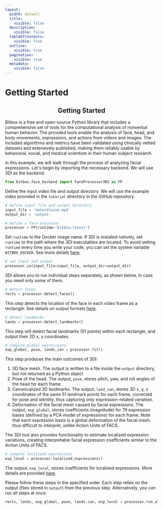 ```yaml
---
layout:
  width: default
  title:
    visible: false
  description:
    visible: false
  tableOfContents:
    visible: true
  outline:
    visible: true
  pagination:
    visible: true
  metadata:
    visible: false
---
```


# Getting Started

<h2 align="center"><strong>Getting Started</strong></h2>

Bitbox is a free and open-source Python library that includes a comprehensive set of tools for the computational analysis of nonverbal human behavior. The provided tools enable the analysis of face, head, and body movements, expressions, and actions from videos and images. The included algorithms and metrics have been validated using clinically vetted datasets and extensively published, making them reliably usable by behavioral, social, and medical scientists in their human subject research.

In this example, we will walk through the process of analyzing facial expressions. Let's begin by importing the necessary backend. We will use 3DI as the backend.

```python
from bitbox.face_backend import FaceProcessor3DI as FP
```

Define the input video file and output directory. We will use the example video provided in the `tutorial` directory in the GitHub repository.

```python
# define input file and output directory
input_file = 'data/elaine.mp4'
output_dir = 'output'
```

```python
# define a face processor
processor = FP(runtime='bitbox:latest')
```

Set `runtime` to the Docker image name. If 3DI is installed natively, set `runtime` to the path where the 3DI executables are located. To avoid setting `runtime` every time you write your code, you can set the system variable `BITBOX_DOCKER`. See more details [here](../running-bitbox/standalone-mode.md).

```python
# set input and output
processor.io(input_file=input_file, output_dir=output_dir)
```

3DI allows you to run individual steps separately, as shown below, in case you need only some of them.

```python
# detect faces
rects = processor.detect_faces()
```

This step detects the location of the face in each video frame as a rectangle. See details on output formats [here](output-formats.md).

```python
# detect landmarks
lands = processor.detect_landmarks()
```

This step will detect facial landmarks (51 points) within each rectangle, and output their 2D x, y coordinates.

```python
# compute global expressions
exp_global, pose, lands_can = processor.fit()
```

This step produces the main outcomes of 3DI:&#x20;

1. 3D face mesh. The output is written to a file inside the `output` directory, but not returned as a Python object
2. Pose of the head. The output, `pose`, stores pitch, yaw, and roll angles of the head for each frame.
3. Canonicalized 3D landmarks. The output, `land_can`, stores 3D x, y, z coordinates of the same 51 landmark points for each frame, corrected for pose and identity, thus capturing only expression-related variation.
4. Deformation of the facial mesh caused by facial expressions. The output, `exp_global`, stores coefficients (magnitude) for 79 expression bases (defined by a PCA model of expressions) for each frame. Note that each expression basis is a global deformation of the facial mesh, thus difficult to interpret, unlike Action Units of FACS.

The 3DI tool also provides functionality to estimate localized expression variations, creating interpretable facial expression coefficients similar to the Action Units of FACS.&#x20;

```python
# compute localized expressions
exp_local = processor.localized_expressions()
```

The output, `exp_local`, stores coefficients for localized expressions. More details are provided [here](../affective-expressions/facial-basis.md).

Please follow these steps in the specified order. Each step relies on the output (files stored in `output`) from the previous step. Alternatively, you can run all steps at once.

```python
rects, lands, exp_global, pose, lands_can, exp_local = processor.run_all()
```
